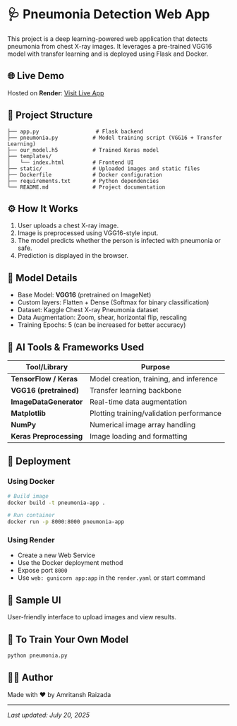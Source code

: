 # 🩺 Pneumonia Detection Web App

This project is a deep learning-powered web application that detects pneumonia from chest X-ray images. It leverages a pre-trained VGG16 model with transfer learning and is deployed using Flask and Docker.

## 🌐 Live Demo

Hosted on **Render**: [Visit Live App]([https://your-app-url.render.com](https://pneumoscan-qcum.onrender.com/))

## 📂 Project Structure

```
├── app.py                  # Flask backend
├── pneumonia.py           # Model training script (VGG16 + Transfer Learning)
├── our_model.h5           # Trained Keras model
├── templates/
│   └── index.html         # Frontend UI
├── static/                # Uploaded images and static files
├── Dockerfile             # Docker configuration
├── requirements.txt       # Python dependencies
└── README.md              # Project documentation
```

## ⚙️ How It Works

1. User uploads a chest X-ray image.
2. Image is preprocessed using VGG16-style input.
3. The model predicts whether the person is infected with pneumonia or safe.
4. Prediction is displayed in the browser.

## 🧠 Model Details

- Base Model: **VGG16** (pretrained on ImageNet)
- Custom layers: Flatten + Dense (Softmax for binary classification)
- Dataset: Kaggle Chest X-ray Pneumonia dataset
- Data Augmentation: Zoom, shear, horizontal flip, rescaling
- Training Epochs: 5 (can be increased for better accuracy)

## 🤖 AI Tools & Frameworks Used

| Tool/Library        | Purpose                                      |
|---------------------|----------------------------------------------|
| **TensorFlow / Keras** | Model creation, training, and inference     |
| **VGG16 (pretrained)** | Transfer learning backbone                   |
| **ImageDataGenerator** | Real-time data augmentation                 |
| **Matplotlib**         | Plotting training/validation performance    |
| **NumPy**              | Numerical image array handling              |
| **Keras Preprocessing**| Image loading and formatting                |

## 🐳 Deployment

### Using Docker

```bash
# Build image
docker build -t pneumonia-app .

# Run container
docker run -p 8000:8000 pneumonia-app
```

### Using Render

- Create a new Web Service
- Use the Docker deployment method
- Expose port `8000`
- Use `web: gunicorn app:app` in the `render.yaml` or start command

## 📸 Sample UI

User-friendly interface to upload images and view results.

## 🧪 To Train Your Own Model

```bash
python pneumonia.py
```

## 🧑‍💻 Author

Made with ❤️ by Amritansh Raizada

---
*Last updated: July 20, 2025*
